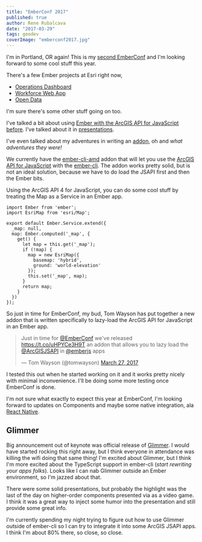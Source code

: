 ```yaml
---
title: "EmberConf 2017"
published: true
author: Rene Rubalcava
date: "2017-03-29"
tags: geodev
coverImage: "emberconf2017.jpg"
---
```


I'm in Portland, OR again! This is my [second EmberConf](http://odoe.net/blog/reflecting-ember-conf-2016/) and I'm looking forward to some cool stuff this year.

There's a few Ember projects at Esri right now,

- [Operations Dashboard](http://doc.arcgis.com/en/operations-dashboard/)
- [Workforce Web App](http://www.esri.com/products/workforce)
- [Open Data](https://opendata.arcgis.com/)

I'm sure there's some other stuff going on too.

I've talked a bit about using [Ember with the ArcGIS API for JavaScript before](http://odoe.net/blog/update-on-ember-with-arcgis-js-api/). I've talked about it in [presentations](http://odoe.github.io/presentations/2017-devsummit-ps-using-frameworks/#/).

I've even talked about my adventures in writing an [addon](http://odoe.net/blog/five-things-i-learned-writing-an-ember-cli-addon/), oh and _what adventures they were!_

We currently have the [ember-cli-amd](https://github.com/Esri/ember-cli-amd) addon that will let you use the [ArcGIS API for JavaScript](https://developers.arcgis.com/javascript/) with the [ember-cli](https://ember-cli.com/). The addon works pretty solid, but is not an ideal solution, because we have to do load the JSAPI first and then the Ember bits.

Using the ArcGIS API 4 for JavaScript, you can do some cool stuff by treating the Map as a Service in an Ember app.

```
import Ember from 'ember';
import EsriMap from 'esri/Map';

export default Ember.Service.extend({
  _map: null,
  map: Ember.computed('_map', {
    get() {
      let map = this.get('_map');
      if (!map) {
        map = new EsriMap({
          basemap: 'hybrid',
          ground: 'world-elevation'
        });
        this.set('_map', map);
      }
      return map;
    }
  })
});
```

So just in time for EmberConf, my bud, Tom Wayson has put together a new addon that is written specifically to lazy-load the ArcGIS API for JavaScript in an Ember app.

<blockquote class="twitter-tweet" data-lang="en"><p lang="en" dir="ltr">Just in time for <a href="https://twitter.com/EmberConf">@EmberConf</a> we've released <a href="https://t.co/uHPYCe3H9T">https://t.co/uHPYCe3H9T</a> an addon that allows you to lazy load the <a href="https://twitter.com/ArcGISJSAPI">@ArcGISJSAPI</a> in <a href="https://twitter.com/emberjs">@emberjs</a> apps</p>— Tom Wayson (@tomwayson) <a href="https://twitter.com/tomwayson/status/846504829593665536">March 27, 2017</a></blockquote>

<script async src="//platform.twitter.com/widgets.js" charset="utf-8"></script>

I tested this out when he started working on it and it works pretty nicely with minimal inconvenience. I'll be doing some more testing once EmberConf is done.

I'm not sure what exactly to expect this year at EmberConf, I'm looking forward to updates on Components and maybe some native integration, ala [React Native](https://facebook.github.io/react-native/).

## Glimmer

Big announcement out of keynote was official release of [Glimmer](https://glimmerjs.com/). I would have started rocking this right away, but I think everyone in attendance was killing the wifi doing that same thing! I'm excited about Glimmer, but I think I'm more excited about the TypeScript support in ember-cli (_start rewriting your apps folks_). Looks like I can nab Glimmer outside an Ember environment, so I'm jazzed about that.

There were some solid presentations, but probably the highlight was the last of the day on higher-order components presented via as a video game. I think it was a great way to inject some humor into the presentation and still provide some great info.

I'm currently spending my night trying to figure out how to use Glimmer outside of ember-cli so I can try to integrate it into some ArcGIS JSAPI apps. I think I'm about 80% there, so close, so close.
